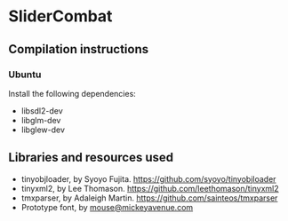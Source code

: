 # SliderCombat

## Compilation instructions
### Ubuntu
Install the following dependencies:
* libsdl2-dev
* libglm-dev 
* libglew-dev

## Libraries and resources used
* tinyobjloader, by Syoyo Fujita. https://github.com/syoyo/tinyobjloader
* tinyxml2, by Lee Thomason. https://github.com/leethomason/tinyxml2
* tmxparser, by Adaleigh Martin. https://github.com/sainteos/tmxparser
* Prototype font, by mouse@mickeyavenue.com


